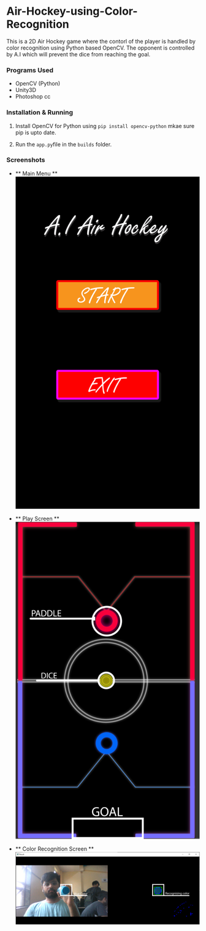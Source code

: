 # Air-Hockey-using-Color-Recognition
This is a 2D Air Hockey game where the contorl of the player is handled by color recognition using Python based OpenCV. The opponent is controlled by A.I which will prevent the dice from reaching the goal.

### Programs Used
- OpenCV (Python)
- Unity3D
- Photoshop cc

### Installation & Running

1. Install OpenCV for Python using `pip install opencv-python` mkae sure pip is upto date.

2. Run the `app.py`file in the `builds` folder.

### Screenshots

- ** Main Menu **
![Alt text](/Screenshots/NewLook_mainMenu.jpg?raw=true "Main Menu")

- ** Play Screen **
![Alt text](/Screenshots/NewLook_MARKING.jpg?raw=true "Play Screen")

- ** Color Recognition Screen **
![Alt text](/Screenshots/color_rec_.jpg?raw=true "Play Screen")

